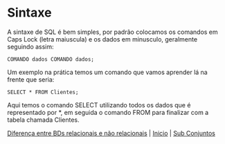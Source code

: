 # **Sintaxe**

A sintaxe de SQL é bem simples, por padrão colocamos os comandos em Caps Lock (letra maiuscula) e os dados em minusculo, geralmente seguindo assim:

```
COMANDO dados COMANDO dados;
```

Um exemplo na prática temos um comando que vamos aprender lá na frente que seria:

```
SELECT * FROM Clientes;
```

Aqui temos o comando SELECT utilizando todos os dados que é representado por *, em seguida o comando FROM para finalizar com a tabela chamada Clientes.

[Diferença entre BDs relacionais e não relacionais](contents/Introducao/Diferenca.md) | [Inicio](/README.md) | [Sub Conjuntos](contents/Introducao/Conjuntos.md)